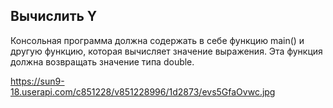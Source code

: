<h2>Вычислить Y</h2>
Консольная программа должна содержать в себе функцию main() и другую функцию, которая вычисляет значение выражения. Эта функция должна возвращать значение типа double.

<img>https://sun9-18.userapi.com/c851228/v851228996/1d2873/evs5GfaOvwc.jpg</img>
